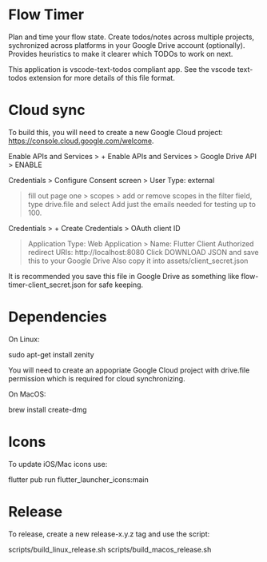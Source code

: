 # Flow Timer

Plan and time your flow state. Create todos/notes across multiple projects,
sychronized across platforms in your Google Drive account (optionally).
Provides heuristics to make it clearer which TODOs to work on next.

This application is vscode-text-todos compliant app.
See the vscode text-todos extension for more details of this file format.

# Cloud sync

To build this, you will need to create a new Google Cloud project: https://console.cloud.google.com/welcome.

Enable APIs and Services > + Enable APIs and Services > Google Drive API > ENABLE

Credentials > Configure Consent screen > User Type: external
   > fill out page one > scopes > add or remove scopes
   > in the filter field, type drive.file and select
   > Add just the emails needed for testing up to 100.

Credentials > + Create Credentials > OAuth client ID
   > Application Type: Web Application > Name: Flutter Client
   > Authorized redirect URIs: http://localhost:8080
   > Click DOWNLOAD JSON and save this to your Google Drive
   > Also copy it into assets/client_secret.json 

It is recommended you save this file in Google Drive as something like flow-timer-client_secret.json for safe keeping.

# Dependencies

On Linux:

sudo apt-get install zenity

You will need to create an appopriate Google Cloud project with drive.file permission
which is required for cloud synchronizing.

On MacOS:

brew install create-dmg

# Icons

To update iOS/Mac icons use:

flutter pub run flutter_launcher_icons:main

# Release

To release, create a new release-x.y.z tag and use the script:

scripts/build_linux_release.sh
scripts/build_macos_release.sh
